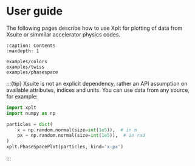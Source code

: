 
# User guide

The following pages describe how to use Xplt for plotting of data from Xsuite or simmilar accelerator physics codes.

```{toctree}
:caption: Contents
:maxdepth: 1

examples/colors
examples/twiss
examples/phasespace
```

:::{tip}
Xsuite is not an explicit dependency, rather an API assumption on available attributes, indices and units. You can use data from any source, for example:

```python
import xplt
import numpy as np

particles = dict(
    x = np.random.normal(size=int(1e5)),  # in m
    px = np.random.normal(size=int(1e5)),  # in rad
)
xplt.PhaseSpacePlot(particles, kind='x-px')
```

:::
